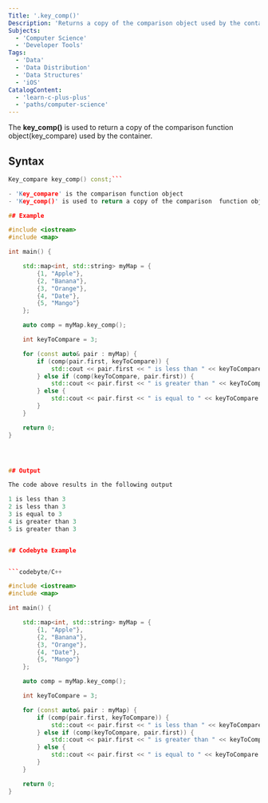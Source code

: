 ```yaml
---
Title: '.key_comp()'
Description: 'Returns a copy of the comparison object used by the container to order its keys.'
Subjects:
  - 'Computer Science'
  - 'Developer Tools'
Tags:
  - 'Data'
  - 'Data Distribution'
  - 'Data Structures'
  - 'iOS'
CatalogContent:
  - 'learn-c-plus-plus'
  - 'paths/computer-science'
---
```


The **key_comp()** is used to return a copy of the comparison function object(key_compare) used by the container.  

## Syntax

```C++
Key_compare key_comp() const;```

- 'Key_compare' is the comparison function object
- 'Key_comp()' is used to return a copy of the comparison  function object

## Example

#include <iostream>
#include <map>

int main() {

    std::map<int, std::string> myMap = {
        {1, "Apple"},
        {2, "Banana"},
        {3, "Orange"},
        {4, "Date"},
        {5, "Mango"}
    };

    auto comp = myMap.key_comp();

    int keyToCompare = 3;

    for (const auto& pair : myMap) {
        if (comp(pair.first, keyToCompare)) {
            std::cout << pair.first << " is less than " << keyToCompare << std::endl;
        } else if (comp(keyToCompare, pair.first)) {
            std::cout << pair.first << " is greater than " << keyToCompare << std::endl;
        } else {
            std::cout << pair.first << " is equal to " << keyToCompare << std::endl;
        }
    }

    return 0;
}




## Output

The code above results in the following output

1 is less than 3
2 is less than 3
3 is equal to 3
4 is greater than 3
5 is greater than 3


## Codebyte Example


```codebyte/C++

#include <iostream>
#include <map>

int main() {

    std::map<int, std::string> myMap = {
        {1, "Apple"},
        {2, "Banana"},
        {3, "Orange"},
        {4, "Date"},
        {5, "Mango"}
    };

    auto comp = myMap.key_comp();

    int keyToCompare = 3;

    for (const auto& pair : myMap) {
        if (comp(pair.first, keyToCompare)) {
            std::cout << pair.first << " is less than " << keyToCompare << std::endl;
        } else if (comp(keyToCompare, pair.first)) {
            std::cout << pair.first << " is greater than " << keyToCompare << std::endl;
        } else {
            std::cout << pair.first << " is equal to " << keyToCompare << std::endl;
        }
    }

    return 0;
}
```
